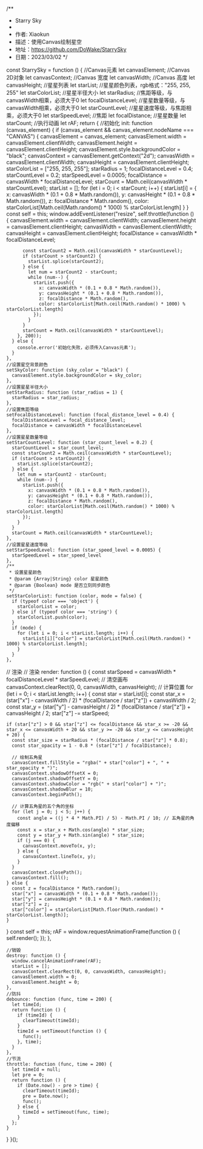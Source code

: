 /**
 * Starry Sky
 * 
 * 作者: Xiaokun
 * 描述：使用Canvas绘制星空
 * 地址：https://github.com/DoWake/StarrySky
 * 日期：2023/03/02
 */

const StarrySky = function () {
  //Canvas元素
  let canvasElement;
  //Canvas 2D对象
  let canvasContext;
  //Canvas 宽度
  let canvasWidth;
  //Canvas 高度
  let canvasHeight;
  //星星列表
  let starList;
  //星星颜色列表，rgb格式："255, 255, 255"
  let starColorList;
  //星星半径大小
  let starRadius;
  //焦距等级，与canvasWidth相乘，必须大于0
  let focalDistanceLevel;
  //星星数量等级，与canvasWidth相乘，必须大于0
  let starCountLevel;
  //星星速度等级，与焦距相乘，必须大于0
  let starSpeedLevel;
  //焦距
  let focalDistance;
  //星星数量
  let starCount;
  //执行动画
  let rAF;
  return {
    //初始化
    init: function (canvas_element) {
      if (canvas_element && canvas_element.nodeName === "CANVAS") {
        canvasElement = canvas_element;
        canvasElement.width = canvasElement.clientWidth;
        canvasElement.height = canvasElement.clientHeight;
        canvasElement.style.backgroundColor = "black";
        canvasContext = canvasElement.getContext("2d");
        canvasWidth = canvasElement.clientWidth;
        canvasHeight = canvasElement.clientHeight;
        starColorList = ["255, 255, 255"];
        starRadius = 1;
        focalDistanceLevel = 0.4;
        starCountLevel = 0.2;
        starSpeedLevel = 0.0005;
        focalDistance = canvasWidth * focalDistanceLevel;
        starCount = Math.ceil(canvasWidth * starCountLevel);
        starList = [];
        for (let i = 0; i < starCount; i++) {
          starList[i] = {
            x: canvasWidth * (0.1 + 0.8 * Math.random()),
            y: canvasHeight * (0.1 + 0.8 * Math.random()),
            z: focalDistance * Math.random(),
            color: starColorList[Math.ceil(Math.random() * 1000) % starColorList.length]
          }
        }
        const self = this;
        window.addEventListener("resize", self.throttle(function () {
          canvasElement.width = canvasElement.clientWidth;
          canvasElement.height = canvasElement.clientHeight;
          canvasWidth = canvasElement.clientWidth;
          canvasHeight = canvasElement.clientHeight;
          focalDistance = canvasWidth * focalDistanceLevel;

          const starCount2 = Math.ceil(canvasWidth * starCountLevel);
          if (starCount > starCount2) {
            starList.splice(starCount2);
          } else {
            let num = starCount2 - starCount;
            while (num--) {
              starList.push({
                x: canvasWidth * (0.1 + 0.8 * Math.random()),
                y: canvasHeight * (0.1 + 0.8 * Math.random()),
                z: focalDistance * Math.random(),
                color: starColorList[Math.ceil(Math.random() * 1000) % starColorList.length]
              });
            }
          }
          starCount = Math.ceil(canvasWidth * starCountLevel);
        }, 200));
      } else {
        console.error('初始化失败，必须传入Canvas元素');
      }
    },
    //设置星空背景颜色
    setSkyColor: function (sky_color = "black") {
      canvasElement.style.backgroundColor = sky_color;
    },
    //设置星星半径大小
    setStarRadius: function (star_radius = 1) {
      starRadius = star_radius;
    },
    //设置焦距等级
    setFocalDistanceLevel: function (focal_distance_level = 0.4) {
      focalDistanceLevel = focal_distance_level;
      focalDistance = canvasWidth * focalDistanceLevel
    },
    //设置星星数量等级
    setStarCountLevel: function (star_count_level = 0.2) {
      starCountLevel = star_count_level;
      const starCount2 = Math.ceil(canvasWidth * starCountLevel);
      if (starCount > starCount2) {
        starList.splice(starCount2);
      } else {
        let num = starCount2 - starCount;
        while (num--) {
          starList.push({
            x: canvasWidth * (0.1 + 0.8 * Math.random()),
            y: canvasHeight * (0.1 + 0.8 * Math.random()),
            z: focalDistance * Math.random(),
            color: starColorList[Math.ceil(Math.random() * 1000) % starColorList.length]
          });
        }
      }
      starCount = Math.ceil(canvasWidth * starCountLevel);
    },
    //设置星星速度等级
    setStarSpeedLevel: function (star_speed_level = 0.0005) {
      starSpeedLevel = star_speed_level
    },
    /**
     * 设置星星颜色
     * @param {Array|String} color 星星颜色
     * @param {Boolean} mode 是否立刻同步颜色
     */
    setStarColorList: function (color, mode = false) {
      if (typeof color === 'object') {
        starColorList = color;
      } else if (typeof color === 'string') {
        starColorList.push(color);
      }
      if (mode) {
        for (let i = 0; i < starList.length; i++) {
          starList[i]["color"] = starColorList[Math.ceil(Math.random() * 1000) % starColorList.length];
        }
      }
    },
// 渲染
// 渲染
render: function () {
  const starSpeed = canvasWidth * focalDistanceLevel * starSpeedLevel;
  // 清空画布
  canvasContext.clearRect(0, 0, canvasWidth, canvasHeight);
  // 计算位置
  for (let i = 0; i < starList.length; i++) {
    const star = starList[i];
    const star_x = (star["x"] - canvasWidth / 2) * (focalDistance / star["z"]) + canvasWidth / 2;
    const star_y = (star["y"] - canvasHeight / 2) * (focalDistance / star["z"]) + canvasHeight / 2;
    star["z"] -= starSpeed;

    if (star["z"] > 0 && star["z"] <= focalDistance && star_x >= -20 && star_x <= canvasWidth + 20 && star_y >= -20 && star_y <= canvasHeight + 20) {
      const star_size = starRadius * (focalDistance / star["z"] * 0.8);
      const star_opacity = 1 - 0.8 * (star["z"] / focalDistance);

      // 绘制五角星
      canvasContext.fillStyle = "rgba(" + star["color"] + ", " + star_opacity + ")";
      canvasContext.shadowOffsetX = 0;
      canvasContext.shadowOffsetY = 0;
      canvasContext.shadowColor = "rgb(" + star["color"] + ")";
      canvasContext.shadowBlur = 10;
      canvasContext.beginPath();

      // 计算五角星的五个角的坐标
      for (let j = 0; j < 5; j++) {
        const angle = ((j * 4 * Math.PI) / 5) - Math.PI / 10; // 五角星的角度偏移
        const x = star_x + Math.cos(angle) * star_size;
        const y = star_y + Math.sin(angle) * star_size;
        if (j === 0) {
          canvasContext.moveTo(x, y);
        } else {
          canvasContext.lineTo(x, y);
        }
      }
      canvasContext.closePath();
      canvasContext.fill();
    } else {
      const z = focalDistance * Math.random();
      star["x"] = canvasWidth * (0.1 + 0.8 * Math.random());
      star["y"] = canvasHeight * (0.1 + 0.8 * Math.random());
      star["z"] = z;
      star["color"] = starColorList[Math.floor(Math.random() * starColorList.length)];
    }
  }
  const self = this;
  rAF = window.requestAnimationFrame(function () {
    self.render();
  });
},

    //销毁
    destroy: function () {
      window.cancelAnimationFrame(rAF);
      starList = [];
      canvasContext.clearRect(0, 0, canvasWidth, canvasHeight);
      canvasElement.width = 0;
      canvasElement.height = 0;
    },
    //防抖
    debounce: function (func, time = 200) {
      let timeId;
      return function () {
        if (timeId) {
          clearTimeout(timeId);
        }
        timeId = setTimeout(function () {
          func();
        }, time);
      }
    },
    //节流
    throttle: function (func, time = 200) {
      let timeId = null;
      let pre = 0;
      return function () {
        if (Date.now() - pre > time) {
          clearTimeout(timeId);
          pre = Date.now();
          func();
        } else {
          timeId = setTimeout(func, time);
        }
      };
    }
  }
}();
